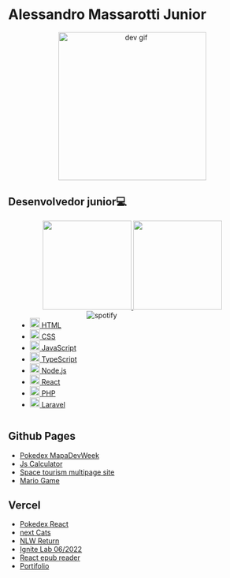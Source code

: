 <div>
  <h1>Alessandro Massarotti Junior</h1>
<div align="center">
<img src="https://media.giphy.com/media/5eLDrEaRGHegx2FeF2/giphy.gif" width="300" height="300" alt="dev gif"/>
</div>
  <h2>Desenvolvedor junior💻</h2>
</div>

<div align="center">
  <a href="https://github.com/Alessandro-Massarotti-Jr">
  <img height="180em" src="https://github-readme-stats.vercel.app/api?username=alessandro-massarotti-jr&show_icons=true&title_color=ff0000&text_color=ffffff&icon_color=c7c7c7&border_color=ffffff&bg_color=0,000000,222&include_all_commits=true&count_private=true"/>
  <img height="180em" src="https://github-readme-stats.vercel.app/api/top-langs/?username=alessandro-massarotti-jr&layout=donut&langs_count=5&&title_color=ff0000&text_color=ffffff&icon_color=c7c7c7&border_color=ffffff&bg_color=0,000000,222"/>
</div>

<div style="display: flex; gap: 20px;">
<div>
  
- <a href="https://developer.mozilla.org/pt-BR/docs/Web/HTML">
    <img src="https://cdn.jsdelivr.net/gh/devicons/devicon/icons/html5/html5-original-wordmark.svg" alt="HTML Icon" style="height: 20px; width: 20px;"/> HTML
  </a>
  
- <a href="https://developer.mozilla.org/pt-BR/docs/Web/CSS">
    <img src="https://cdn.jsdelivr.net/gh/devicons/devicon/icons/css3/css3-original-wordmark.svg" alt="CSS Icon" style="height: 20px; width: 20px;"/> CSS
  </a>
  
- <a href="https://developer.mozilla.org/pt-BR/docs/Web/JavaScript">
    <img src="https://cdn.jsdelivr.net/gh/devicons/devicon/icons/javascript/javascript-original.svg" alt="JavaScript Icon" style="height: 20px; width: 20px;"/> JavaScript
  </a>
  
- <a href="https://www.typescriptlang.org/">
    <img src="https://cdn.jsdelivr.net/gh/devicons/devicon/icons/typescript/typescript-original.svg" alt="TypeScript Icon" style="height: 20px; width: 20px;"/> TypeScript
  </a>
  
- <a href="https://nodejs.dev/learn">
    <img src="https://cdn.jsdelivr.net/gh/devicons/devicon/icons/nodejs/nodejs-original.svg" alt="Node.js Icon" style="height: 20px; width: 20px;"/> Node.js
  </a>
  
- <a href="https://reactjs.org/">
    <img src="https://cdn.jsdelivr.net/gh/devicons/devicon/icons/react/react-original.svg" alt="React Icon" style="height: 20px; width: 20px;"/> React
  </a>
  
- <a href="https://www.php.net/docs.php">
    <img src="https://cdn.jsdelivr.net/gh/devicons/devicon/icons/php/php-original.svg" alt="PHP Icon" style="height: 20px; width: 20px;"/> PHP
  </a>
  
- <a href="https://laravel.com/">
    <img src="https://cdn.jsdelivr.net/gh/devicons/devicon/icons/laravel/laravel-plain.svg" alt="Laravel Icon" style="height: 20px; width: 20px;"/> Laravel
  </a>

</div>

<img src="https://spotify-github-profile.vercel.app/api/view.svg?uid=21eb5qmsxxlhkmrmglzuiqhyq&redirect=true][https://spotify-github-profile.vercel.app/api/view.svg?uid=21eb5qmsxxlhkmrmglzuiqhyq&cover_image=true&theme=default&show_offline=true&background_color=121212&interchange=true&bar_color=53b14f&bar_color_cover=true" alt="spotify">

</div>




  
<div>
  <h2>Github Pages</h2> 
  <ul>
    <li><a href="https://alessandro-massarotti-jr.github.io/Pokedex-MapaDevWeek/" target="_blank">Pokedex MapaDevWeek</a></li>
    <li><a href="https://alessandro-massarotti-jr.github.io/Js-Calculator/" target="_blank">Js Calculator</a></li>
    <li><a href="https://alessandro-massarotti-jr.github.io/space-tourism-multipage-site/" target="_blank">Space tourism multipage site</a></li>
    <li><a href="https://alessandro-massarotti-jr.github.io/Mario-game/" target="_blank">Mario Game</a></li>
  </ul>
  <h2>Vercel</h2>
  <ul>
     <li><a href="https://pokedex-react-ten.vercel.app/" target="_blank">Pokedex React</a></li>
     <li><a href="https://next-cats.vercel.app/" target="_blank">next Cats</a></li>
    <li><a href="https://nlw-return-impulse-topaz.vercel.app/" target="_blank">NLW Return</a></li>
    <li><a href="https://iginite-lab-06-2022.vercel.app/" target="_blank">Ignite Lab 06/2022</a></li>
    <li><a href="https://react-epub-reader.vercel.app/" target="_blank">React epub reader</a></li>
     <li><a href="https://alessandro-massarotti-junior.vercel.app/" target="_blank">Portifolio</a></li>
  </ul>
</div>



